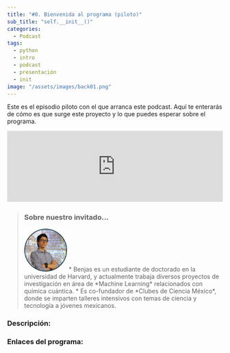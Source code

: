```yaml
---
title: "#0. Bienvenida al programa (piloto)"
sub_title: "self.__init__()"
categories:
  - Podcast
tags:
  - python
  - intro
  - podcast
  - presentación
  - init
image: "/assets/images/back01.png"
---
```


Este es el episodio piloto con el que arranca este podcast. Aquí te enterarás de cómo es que surge este proyecto y lo que puedes esperar sobre el programa.

<iframe width="100%" height="166" scrolling="no" frameborder="no" src="https://w.soundcloud.com/player/?url=https%3A//api.soundcloud.com/tracks/180729095&amp;color=00aabb&amp;auto_play=true&amp;hide_related=false&amp;show_comments=true&amp;show_user=true&amp;show_reposts=false"></iframe><br/>

> ### Sobre nuestro invitado...
> <img src="/assets/images/guests/me.png" width="100px">
> * Benjas es un estudiante de doctorado en la universidad de Harvard, y actualmente trabaja diversos proyectos de investigación en área de *Machine Learning* relacionados con química cuántica.
> * Es co-fundador de *Clubes de Ciencia México*, donde se imparten talleres intensivos con temas de ciencia y tecnología a jóvenes mexicanos.

### Descripción:
### Enlaces del programa:
